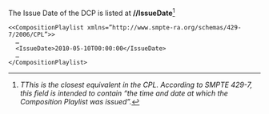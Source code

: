 The Issue Date of the DCP is listed at **//IssueDate**[^1]

    <<CompositionPlaylist xmlns=”http://www.smpte-ra.org/schemas/429-7/2006/CPL”>>
      …
      <IssueDate>2010-05-10T00:00:00</IssueDate>
      …
    </CompositionPlaylist>

[^1]: *TThis is the closest equivalent in the CPL.  According to SMPTE 429-7, this field is intended to contain “the time and date at which the Composition Playlist was issued”.*